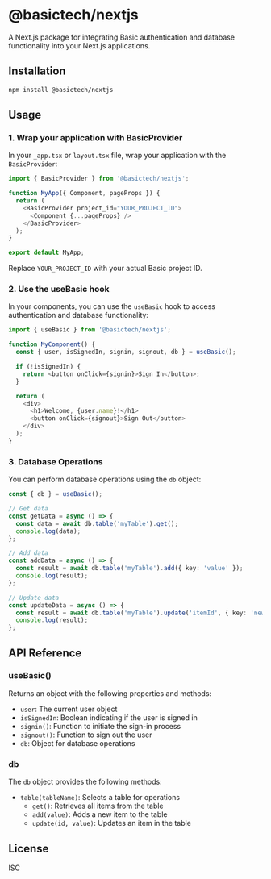 # @basictech/nextjs

A Next.js package for integrating Basic authentication and database functionality into your Next.js applications.

## Installation

```bash
npm install @basictech/nextjs
```

## Usage

### 1. Wrap your application with BasicProvider

In your `_app.tsx` or `layout.tsx` file, wrap your application with the `BasicProvider`:

```typescript
import { BasicProvider } from '@basictech/nextjs';

function MyApp({ Component, pageProps }) {
  return (
    <BasicProvider project_id="YOUR_PROJECT_ID">
      <Component {...pageProps} />
    </BasicProvider>
  );
}

export default MyApp;
```

Replace `YOUR_PROJECT_ID` with your actual Basic project ID.

### 2. Use the useBasic hook

In your components, you can use the `useBasic` hook to access authentication and database functionality:

```typescript
import { useBasic } from '@basictech/nextjs';

function MyComponent() {
  const { user, isSignedIn, signin, signout, db } = useBasic();

  if (!isSignedIn) {
    return <button onClick={signin}>Sign In</button>;
  }

  return (
    <div>
      <h1>Welcome, {user.name}!</h1>
      <button onClick={signout}>Sign Out</button>
    </div>
  );
}
```

### 3. Database Operations

You can perform database operations using the `db` object:

```typescript
const { db } = useBasic();

// Get data
const getData = async () => {
  const data = await db.table('myTable').get();
  console.log(data);
};

// Add data
const addData = async () => {
  const result = await db.table('myTable').add({ key: 'value' });
  console.log(result);
};

// Update data
const updateData = async () => {
  const result = await db.table('myTable').update('itemId', { key: 'newValue' });
  console.log(result);
};
```

## API Reference

### useBasic()

Returns an object with the following properties and methods:

- `user`: The current user object
- `isSignedIn`: Boolean indicating if the user is signed in
- `signin()`: Function to initiate the sign-in process
- `signout()`: Function to sign out the user
- `db`: Object for database operations

### db

The `db` object provides the following methods:

- `table(tableName)`: Selects a table for operations
  - `get()`: Retrieves all items from the table
  - `add(value)`: Adds a new item to the table
  - `update(id, value)`: Updates an item in the table

## License

ISC
